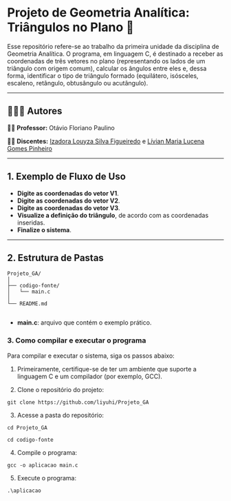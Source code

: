# Projeto de Geometria Analítica: Triângulos no Plano 📐

Esse repositório refere-se ao trabalho da primeira unidade da disciplina de Geometria Analítica. O programa, em linguagem C, é destinado a receber as coordenadas de três vetores no plano (representando os lados de um triângulo com origem comum), calcular os ângulos entre eles e, dessa forma, identificar o tipo de triângulo formado (equilátero, isósceles, escaleno, retângulo, obtusângulo ou acutângulo).

---

## 👨‍👧‍👧 Autores

👨‍🏫 **Professor:** Otávio Floriano Paulino

👩‍🎓 **Discentes:** [Izadora Louyza Silva Figueiredo](https://github.com/liyuhi) e [Lívian Maria Lucena Gomes Pinheiro](https://github.com/livianlucena)

---

## 1. Exemplo de Fluxo de Uso

- **Digite as coordenadas do vetor V1**.
- **Digite as coordenadas do vetor V2**.
- **Digite as coordenadas do vetor V3**.
- **Visualize a definição do triângulo**, de acordo com as coordenadas inseridas.
- **Finalize o sistema**.

---

## 2. Estrutura de Pastas

```
Projeto_GA/
│
├── codigo-fonte/
│   └── main.c
│
└── README.md                      
                
```
- **main.c**: arquivo que contém o exemplo prático.

### 3. Como compilar e executar o programa

Para compilar e executar o sistema, siga os passos abaixo:

1. Primeiramente, certifique-se de ter um ambiente que suporte a linguagem C e um compilador (por exemplo, GCC).
   
2. Clone o repositório do projeto:

```
git clone https://github.com/liyuhi/Projeto_GA
```

3. Acesse a pasta do repositório:
   
```
cd Projeto_GA
```
```
cd codigo-fonte
```

4. Compile o programa:

```
gcc -o aplicacao main.c
```


5. Execute o programa:
   
```
.\aplicacao
```


